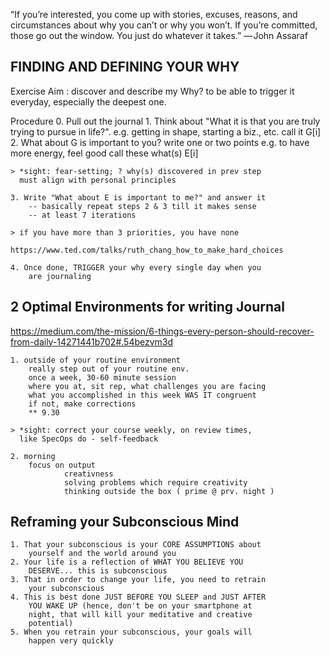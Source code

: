 “If you’re interested, you come up with stories, excuses,
reasons, and circumstances about why you can’t or why you
won’t. If you’re committed, those go out the window. You
just do whatever it takes.”
	— John Assaraf

## FINDING AND DEFINING YOUR WHY

Exercise Aim : discover and describe my Why? to be able to
	trigger it everyday, especially the deepest one.

Procedure
	0. Pull out the journal
	1. Think about "What it is that you are truly trying to
		pursue in life?".
		e.g. getting in shape, starting a biz., etc.
		call it G[i]
	2. What about G is important to you?
		write one or two points
		e.g. to have more energy, feel good
		call these what(s) E[i]

	> *sight: fear-setting; ? why(s) discovered in prev step
	  must align with personal principles
	
	3. Write "What about E is important to me?" and answer it
		-- basically repeat steps 2 & 3 till it makes sense
		-- at least 7 iterations
	
	> if you have more than 3 priorities, you have none

	https://www.ted.com/talks/ruth_chang_how_to_make_hard_choices

	4. Once done, TRIGGER your why every single day when you
		are journaling

## 2 Optimal Environments for writing Journal

https://medium.com/the-mission/6-things-every-person-should-recover-from-daily-14271441b702#.54bezvm3d

	1. outside of your routine environment
		really step out of your routine env.
		once a week, 30-60 minute session
		where you at, sit rep, what challenges you are facing
		what you accomplished in this week WAS IT congruent
		if not, make corrections
		** 9.30
	
	> *sight: correct your course weekly, on review times,
	  like SpecOps do - self-feedback

	2. morning
		focus on output
				creativness
				solving problems which require creativity
				thinking outside the box ( prime @ prv. night )

## Reframing your Subconscious Mind

	1. That your subconscious is your CORE ASSUMPTIONS about
		yourself and the world around you
	2. Your life is a reflection of WHAT YOU BELIEVE YOU
		DESERVE... this is subconscious
	3. That in order to change your life, you need to retrain
		your subconscious
	4. This is best done JUST BEFORE YOU SLEEP and JUST AFTER
		YOU WAKE UP (hence, don't be on your smartphone at
		night, that will kill your meditative and creative
		potential)
	5. When you retrain your subconscious, your goals will
		happen very quickly

